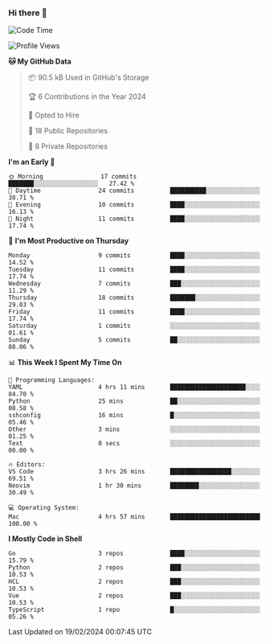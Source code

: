 ### Hi there 👋
<!--![visitors](https://visitor-badge.glitch.me/badge?page_id=d0zingcat)-->
<!--
**d0zingcat/d0zingcat** is a ✨ _special_ ✨ repository because its `README.md` (this file) appears on your GitHub profile.

Here are some ideas to get you started:

- 🔭 I’m currently working on ...
- 🌱 I’m currently learning ...
- 👯 I’m looking to collaborate on ...
- 🤔 I’m looking for help with ...
- 💬 Ask me about ...
- 📫 How to reach me: ...
- 😄 Pronouns: ...
- ⚡ Fun fact: ...
-->
<!--START_SECTION:waka-->
![Code Time](http://img.shields.io/badge/Code%20Time-3%2C350%20hrs%2052%20mins-blue)

![Profile Views](http://img.shields.io/badge/Profile%20Views-1-blue)

**🐱 My GitHub Data** 

> 📦 90.5 kB Used in GitHub's Storage 
 > 
> 🏆 6 Contributions in the Year 2024
 > 
> 💼 Opted to Hire
 > 
> 📜 18 Public Repositories 
 > 
> 🔑 8 Private Repositories 
 > 
**I'm an Early 🐤** 

```text
🌞 Morning                17 commits          ███████░░░░░░░░░░░░░░░░░░   27.42 % 
🌆 Daytime                24 commits          ██████████░░░░░░░░░░░░░░░   38.71 % 
🌃 Evening                10 commits          ████░░░░░░░░░░░░░░░░░░░░░   16.13 % 
🌙 Night                  11 commits          ████░░░░░░░░░░░░░░░░░░░░░   17.74 % 
```
📅 **I'm Most Productive on Thursday** 

```text
Monday                   9 commits           ████░░░░░░░░░░░░░░░░░░░░░   14.52 % 
Tuesday                  11 commits          ████░░░░░░░░░░░░░░░░░░░░░   17.74 % 
Wednesday                7 commits           ███░░░░░░░░░░░░░░░░░░░░░░   11.29 % 
Thursday                 18 commits          ███████░░░░░░░░░░░░░░░░░░   29.03 % 
Friday                   11 commits          ████░░░░░░░░░░░░░░░░░░░░░   17.74 % 
Saturday                 1 commits           ░░░░░░░░░░░░░░░░░░░░░░░░░   01.61 % 
Sunday                   5 commits           ██░░░░░░░░░░░░░░░░░░░░░░░   08.06 % 
```


📊 **This Week I Spent My Time On** 

```text
💬 Programming Languages: 
YAML                     4 hrs 11 mins       █████████████████████░░░░   84.70 % 
Python                   25 mins             ██░░░░░░░░░░░░░░░░░░░░░░░   08.58 % 
sshconfig                16 mins             █░░░░░░░░░░░░░░░░░░░░░░░░   05.46 % 
Other                    3 mins              ░░░░░░░░░░░░░░░░░░░░░░░░░   01.25 % 
Text                     0 secs              ░░░░░░░░░░░░░░░░░░░░░░░░░   00.00 % 

🔥 Editors: 
VS Code                  3 hrs 26 mins       █████████████████░░░░░░░░   69.51 % 
Neovim                   1 hr 30 mins        ████████░░░░░░░░░░░░░░░░░   30.49 % 

💻 Operating System: 
Mac                      4 hrs 57 mins       █████████████████████████   100.00 % 
```

**I Mostly Code in Shell** 

```text
Go                       3 repos             ████░░░░░░░░░░░░░░░░░░░░░   15.79 % 
Python                   2 repos             ███░░░░░░░░░░░░░░░░░░░░░░   10.53 % 
HCL                      2 repos             ███░░░░░░░░░░░░░░░░░░░░░░   10.53 % 
Vue                      2 repos             ███░░░░░░░░░░░░░░░░░░░░░░   10.53 % 
TypeScript               1 repo              █░░░░░░░░░░░░░░░░░░░░░░░░   05.26 % 
```




 Last Updated on 19/02/2024 00:07:45 UTC
<!--END_SECTION:waka-->

